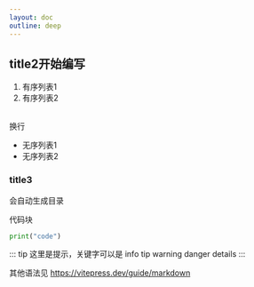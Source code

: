 ```yaml
---
layout: doc
outline: deep
---
```


## title2开始编写

1. 有序列表1
2. 有序列表2

<br/>
换行

- 无序列表1
- 无序列表2


### title3

会自动生成目录

代码块
```python
print("code")
```


::: tip
这里是提示，关键字可以是 info tip warning danger details
:::

其他语法见 https://vitepress.dev/guide/markdown